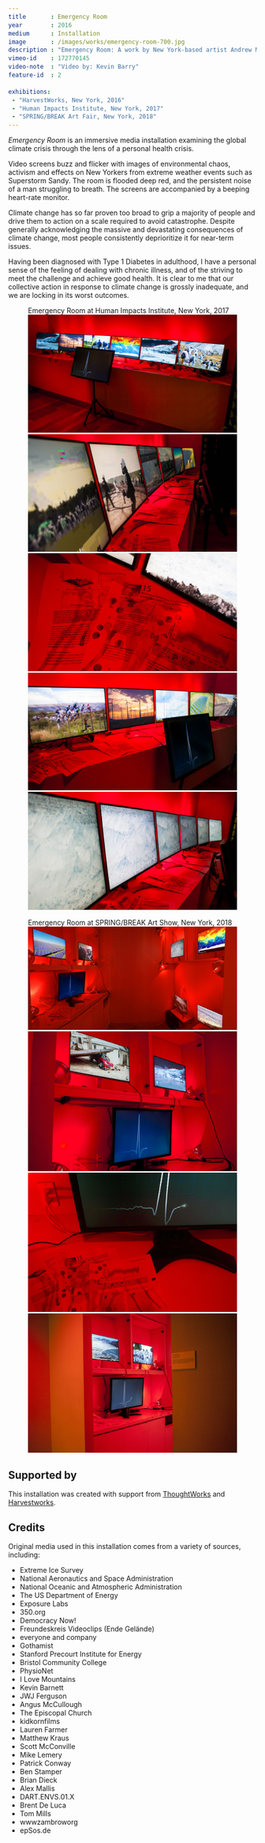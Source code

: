 ```yaml
---
title       : Emergency Room
year        : 2016
medium      : Installation
image       : /images/works/emergency-room-700.jpg
description : "Emergency Room: A work by New York-based artist Andrew McWilliams."
vimeo-id    : 172770145
video-note  : "Video by: Kevin Barry"
feature-id  : 2

exhibitions:
 - "HarvestWorks, New York, 2016"
 - "Human Impacts Institute, New York, 2017"
 - "SPRING/BREAK Art Fair, New York, 2018"
---
```

_Emergency Room_ is an immersive media installation examining the global climate crisis through the lens of a personal health crisis.

Video screens buzz and flicker with images of environmental chaos, activism and effects on New Yorkers from extreme weather events such as Superstorm Sandy. The room is flooded deep red, and the persistent noise of a man struggling to breath. The screens are accompanied by a beeping heart-rate monitor.

Climate change has so far proven too broad to grip a majority of people and drive them to action on a scale required to avoid catastrophe. Despite generally acknowledging the massive and devastating consequences of climate change, most people consistently deprioritize it for near-term issues.

Having been diagnosed with Type 1 Diabetes in adulthood, I have a personal sense of the feeling of dealing with chronic illness, and of the striving to meet the challenge and achieve good health. It is clear to me that our collective action in response to climate change is grossly inadequate, and we are locking in its worst outcomes.

<figure class="shots">
	<figcaption>Emergency Room at Human Impacts Institute, New York, 2017</figcaption>
	<img src="/images/works/emergency-room/emergency-room-hii-1.jpg" alt="Emergency Room at Human Impacts Institute, New York, 2017" />
	<img src="/images/works/emergency-room/emergency-room-hii-2.jpg" alt="Emergency Room at Human Impacts Institute, New York, 2017" />
	<img src="/images/works/emergency-room/emergency-room-hii-3.jpg" alt="Emergency Room at Human Impacts Institute, New York, 2017" />
	<img src="/images/works/emergency-room/emergency-room-hii-4.jpg" alt="Emergency Room at Human Impacts Institute, New York, 2017" />
	<img src="/images/works/emergency-room/emergency-room-hii-5.jpg" alt="Emergency Room at Human Impacts Institute, New York, 2017" />
</figure>

<figure class="shots">
	<figcaption>Emergency Room at SPRING/BREAK Art Show, New York, 2018</figcaption>
	<img src="/images/works/emergency-room/emergency-room-sb-1.jpg" alt="Emergency Room at SPRING/BREAK Art Show, New York, 2018" />
	<img src="/images/works/emergency-room/emergency-room-sb-2.jpg" alt="Emergency Room at SPRING/BREAK Art Show, New York, 2018" />
	<img src="/images/works/emergency-room/emergency-room-sb-3.jpg" alt="Emergency Room at SPRING/BREAK Art Show, New York, 2018" />
	<img src="/images/works/emergency-room/emergency-room-sb-4.jpg" alt="Emergency Room at SPRING/BREAK Art Show, New York, 2018" />
</figure>

## Supported by
This installation was created with support from [ThoughtWorks](https://www.thoughtworks.com/) and [Harvestworks](http://harvestworks.org).

## Credits

Original media used in this installation comes from a variety of sources, including:

- Extreme Ice Survey
- National Aeronautics and Space Administration
- National Oceanic and Atmospheric Administration
- The US Department of Energy
- Exposure Labs
- 350.org
- Democracy Now!
- Freundeskreis Videoclips (Ende Gelände)
- everyone and company
- Gothamist
- Stanford Precourt Institute for Energy
- Bristol Community College
- PhysioNet
- I Love Mountains
- Kevin Barnett
- JWJ Ferguson
- Angus McCullough
- The Episcopal Church
- kidkornfilms
- Lauren Farmer
- Matthew Kraus
- Scott McConville
- Mike Lemery
- Patrick Conway
- Ben Stamper
- Brian Dieck
- Alex Mallis
- DART.ENVS.01.X
- Brent De Luca
- Tom Mills
- wwwzambroworg
- epSos.de